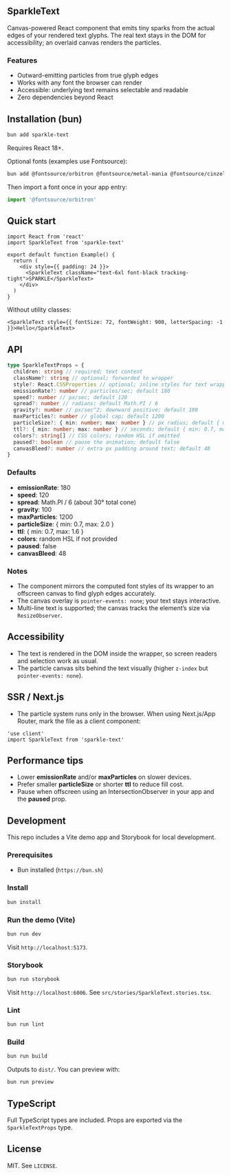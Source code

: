 ## SparkleText

Canvas-powered React component that emits tiny sparks from the actual edges of your rendered text glyphs. The real text stays in the DOM for accessibility; an overlaid canvas renders the particles.

### Features

- Outward-emitting particles from true glyph edges
- Works with any font the browser can render
- Accessible: underlying text remains selectable and readable
- Zero dependencies beyond React

## Installation (bun)

```bash
bun add sparkle-text
```

Requires React 18+.

Optional fonts (examples use Fontsource):

```bash
bun add @fontsource/orbitron @fontsource/metal-mania @fontsource/cinzel-decorative @fontsource/codystar
```

Then import a font once in your app entry:

```ts
import '@fontsource/orbitron'
```

## Quick start

```tsx
import React from 'react'
import SparkleText from 'sparkle-text'

export default function Example() {
  return (
    <div style={{ padding: 24 }}>
      <SparkleText className="text-6xl font-black tracking-tight">SPARKLE</SparkleText>
    </div>
  )
}
```

Without utility classes:

```tsx
<SparkleText style={{ fontSize: 72, fontWeight: 900, letterSpacing: -1 }}>Hello</SparkleText>
```

## API

```ts
type SparkleTextProps = {
  children: string // required; text content
  className?: string // optional; forwarded to wrapper
  style?: React.CSSProperties // optional; inline styles for text wrapper
  emissionRate?: number // particles/sec; default 180
  speed?: number // px/sec; default 120
  spread?: number // radians; default Math.PI / 6
  gravity?: number // px/sec^2; downward positive; default 100
  maxParticles?: number // global cap; default 1200
  particleSize?: { min: number; max: number } // px radius; default { min: 0.7, max: 2.0 }
  ttl?: { min: number; max: number } // seconds; default { min: 0.7, max: 1.6 }
  colors?: string[] // CSS colors; random HSL if omitted
  paused?: boolean // pause the animation; default false
  canvasBleed?: number // extra px padding around text; default 48
}
```

### Defaults

- **emissionRate**: 180
- **speed**: 120
- **spread**: Math.PI / 6 (about 30° total cone)
- **gravity**: 100
- **maxParticles**: 1200
- **particleSize**: { min: 0.7, max: 2.0 }
- **ttl**: { min: 0.7, max: 1.6 }
- **colors**: random HSL if not provided
- **paused**: false
- **canvasBleed**: 48

### Notes

- The component mirrors the computed font styles of its wrapper to an offscreen canvas to find glyph edges accurately.
- The canvas overlay is `pointer-events: none`; your text stays interactive.
- Multi-line text is supported; the canvas tracks the element’s size via `ResizeObserver`.

## Accessibility

- The text is rendered in the DOM inside the wrapper, so screen readers and selection work as usual.
- The particle canvas sits behind the text visually (higher `z-index` but `pointer-events: none`).

## SSR / Next.js

- The particle system runs only in the browser. When using Next.js/App Router, mark the file as a client component:

```tsx
'use client'
import SparkleText from 'sparkle-text'
```

## Performance tips

- Lower **emissionRate** and/or **maxParticles** on slower devices.
- Prefer smaller **particleSize** or shorter **ttl** to reduce fill cost.
- Pause when offscreen using an IntersectionObserver in your app and the **paused** prop.

## Development

This repo includes a Vite demo app and Storybook for local development.

### Prerequisites

- Bun installed (`https://bun.sh`)

### Install

```bash
bun install
```

### Run the demo (Vite)

```bash
bun run dev
```

Visit `http://localhost:5173`.

### Storybook

```bash
bun run storybook
```

Visit `http://localhost:6006`. See `src/stories/SparkleText.stories.tsx`.

### Lint

```bash
bun run lint
```

### Build

```bash
bun run build
```

Outputs to `dist/`. You can preview with:

```bash
bun run preview
```

## TypeScript

Full TypeScript types are included. Props are exported via the `SparkleTextProps` type.

## License

MIT. See `LICENSE`.
